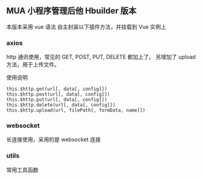## MUA 小程序管理后他 Hbuilder 版本

本版本采用 vue 语法
自主封装以下插件方法，并挂载到 Vue 实例上
### axios
http 通讯使用，常见的 GET, POST, PUT, DELETE 都加上了。
另增加了 upload 方法，用于上传文件。

使用说明
```
this.$http.get(url[, data[, config]])
this.$http.post(url[, data[, config]])
this.$http.put(url[, data[, config]])
this.$http.delete(url[, data[, config]])
this.$http.upload(url, filePath[, formData, name]])
```

### websocket
长连接使用，采用的是 websocket 连接

### utils
常用工具函数
